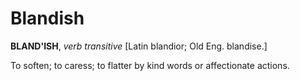 # Blandish

**BLAND'ISH**, _verb transitive_ \[Latin blandior; Old Eng. blandise.\]

To soften; to caress; to flatter by kind words or affectionate actions.